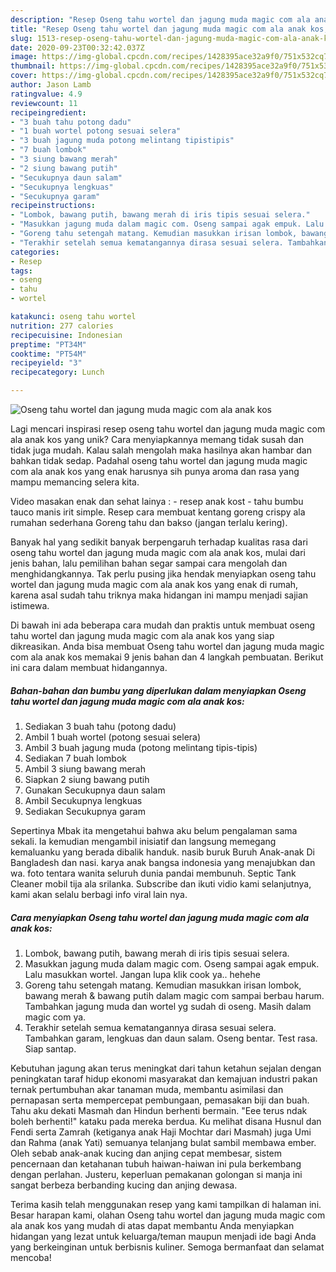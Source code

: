```yaml
---
description: "Resep Oseng tahu wortel dan jagung muda magic com ala anak kos, Lezat"
title: "Resep Oseng tahu wortel dan jagung muda magic com ala anak kos, Lezat"
slug: 1513-resep-oseng-tahu-wortel-dan-jagung-muda-magic-com-ala-anak-kos-lezat
date: 2020-09-23T00:32:42.037Z
image: https://img-global.cpcdn.com/recipes/1428395ace32a9f0/751x532cq70/oseng-tahu-wortel-dan-jagung-muda-magic-com-ala-anak-kos-foto-resep-utama.jpg
thumbnail: https://img-global.cpcdn.com/recipes/1428395ace32a9f0/751x532cq70/oseng-tahu-wortel-dan-jagung-muda-magic-com-ala-anak-kos-foto-resep-utama.jpg
cover: https://img-global.cpcdn.com/recipes/1428395ace32a9f0/751x532cq70/oseng-tahu-wortel-dan-jagung-muda-magic-com-ala-anak-kos-foto-resep-utama.jpg
author: Jason Lamb
ratingvalue: 4.9
reviewcount: 11
recipeingredient:
- "3 buah tahu potong dadu"
- "1 buah wortel potong sesuai selera"
- "3 buah jagung muda potong melintang tipistipis"
- "7 buah lombok"
- "3 siung bawang merah"
- "2 siung bawang putih"
- "Secukupnya daun salam"
- "Secukupnya lengkuas"
- "Secukupnya garam"
recipeinstructions:
- "Lombok, bawang putih, bawang merah di iris tipis sesuai selera."
- "Masukkan jagung muda dalam magic com. Oseng sampai agak empuk. Lalu masukkan wortel. Jangan lupa klik cook ya.. hehehe"
- "Goreng tahu setengah matang. Kemudian masukkan irisan lombok, bawang merah &amp; bawang putih dalam magic com sampai berbau harum. Tambahkan jagung muda dan wortel yg sudah di oseng. Masih dalam magic com ya."
- "Terakhir setelah semua kematangannya dirasa sesuai selera. Tambahkan garam, lengkuas dan daun salam. Oseng bentar. Test rasa. Siap santap."
categories:
- Resep
tags:
- oseng
- tahu
- wortel

katakunci: oseng tahu wortel 
nutrition: 277 calories
recipecuisine: Indonesian
preptime: "PT34M"
cooktime: "PT54M"
recipeyield: "3"
recipecategory: Lunch

---
```



![Oseng tahu wortel dan jagung muda magic com ala anak kos](https://img-global.cpcdn.com/recipes/1428395ace32a9f0/751x532cq70/oseng-tahu-wortel-dan-jagung-muda-magic-com-ala-anak-kos-foto-resep-utama.jpg)

Lagi mencari inspirasi resep oseng tahu wortel dan jagung muda magic com ala anak kos yang unik? Cara menyiapkannya memang tidak susah dan tidak juga mudah. Kalau salah mengolah maka hasilnya akan hambar dan bahkan tidak sedap. Padahal oseng tahu wortel dan jagung muda magic com ala anak kos yang enak harusnya sih punya aroma dan rasa yang mampu memancing selera kita.

Video masakan enak dan sehat lainya : - resep anak kost - tahu bumbu tauco manis irit simple. Resep cara membuat kentang goreng crispy ala rumahan sederhana Goreng tahu dan bakso (jangan terlalu kering).

Banyak hal yang sedikit banyak berpengaruh terhadap kualitas rasa dari oseng tahu wortel dan jagung muda magic com ala anak kos, mulai dari jenis bahan, lalu pemilihan bahan segar sampai cara mengolah dan menghidangkannya. Tak perlu pusing jika hendak menyiapkan oseng tahu wortel dan jagung muda magic com ala anak kos yang enak di rumah, karena asal sudah tahu triknya maka hidangan ini mampu menjadi sajian istimewa.


Di bawah ini ada beberapa cara mudah dan praktis untuk membuat oseng tahu wortel dan jagung muda magic com ala anak kos yang siap dikreasikan. Anda bisa membuat Oseng tahu wortel dan jagung muda magic com ala anak kos memakai 9 jenis bahan dan 4 langkah pembuatan. Berikut ini cara dalam membuat hidangannya.

<!--inarticleads1-->

##### Bahan-bahan dan bumbu yang diperlukan dalam menyiapkan Oseng tahu wortel dan jagung muda magic com ala anak kos:

1. Sediakan 3 buah tahu (potong dadu)
1. Ambil 1 buah wortel (potong sesuai selera)
1. Ambil 3 buah jagung muda (potong melintang tipis-tipis)
1. Sediakan 7 buah lombok
1. Ambil 3 siung bawang merah
1. Siapkan 2 siung bawang putih
1. Gunakan Secukupnya daun salam
1. Ambil Secukupnya lengkuas
1. Sediakan Secukupnya garam


Sepertinya Mbak ita mengetahui bahwa aku belum pengalaman sama sekali. Ia kemudian mengambil inisiatif dan langsung memegang kemaluanku yang berada dibalik handuk. nasib buruk Buruh Anak-anak Di Bangladesh dan nasi. karya anak bangsa indonesia yang menajubkan dan wa. foto tentara wanita seluruh dunia pandai membunuh. Septic Tank Cleaner mobil tija ala srilanka. Subscribe dan ikuti vidio kami selanjutnya, kami akan selalu berbagi info viral lain nya. 

<!--inarticleads2-->

##### Cara menyiapkan Oseng tahu wortel dan jagung muda magic com ala anak kos:

1. Lombok, bawang putih, bawang merah di iris tipis sesuai selera.
1. Masukkan jagung muda dalam magic com. Oseng sampai agak empuk. Lalu masukkan wortel. Jangan lupa klik cook ya.. hehehe
1. Goreng tahu setengah matang. Kemudian masukkan irisan lombok, bawang merah &amp; bawang putih dalam magic com sampai berbau harum. Tambahkan jagung muda dan wortel yg sudah di oseng. Masih dalam magic com ya.
1. Terakhir setelah semua kematangannya dirasa sesuai selera. Tambahkan garam, lengkuas dan daun salam. Oseng bentar. Test rasa. Siap santap.


Kebutuhan jagung akan terus meningkat dari tahun ketahun sejalan dengan peningkatan taraf hidup ekonomi masyarakat dan kemajuan industri pakan ternak pertumbuhan akar tanaman muda, membantu asimilasi dan pernapasan serta mempercepat pembungaan, pemasakan biji dan buah. Tahu aku dekati Masmah dan Hindun berhenti bermain. &#34;Eee terus ndak boleh berhenti!&#34; kataku pada mereka berdua. Ku melihat disana Husnul dan Fendi serta Zamrah (ketiganya anak Haji Mochtar dari Masmah) juga Umi dan Rahma (anak Yati) semuanya telanjang bulat sambil membawa ember. Oleh sebab anak-anak kucing dan anjing cepat membesar, sistem pencernaan dan ketahanan tubuh haiwan-haiwan ini pula berkembang dengan perlahan. Justeru, keperluan pemakanan golongan si manja ini sangat berbeza berbanding kucing dan anjing dewasa. 

Terima kasih telah menggunakan resep yang kami tampilkan di halaman ini. Besar harapan kami, olahan Oseng tahu wortel dan jagung muda magic com ala anak kos yang mudah di atas dapat membantu Anda menyiapkan hidangan yang lezat untuk keluarga/teman maupun menjadi ide bagi Anda yang berkeinginan untuk berbisnis kuliner. Semoga bermanfaat dan selamat mencoba!
